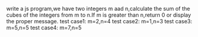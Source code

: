write a js program,we have two integers m aad n,calculate the sum of the cubes of the integers from m to n.If m is greater than n,return 0 or display the proper message.
test case1:
m=2,n=4
test case2:
m=1,n=3
test case3:
m=5,n=5
test case4:
m=7,n=5
